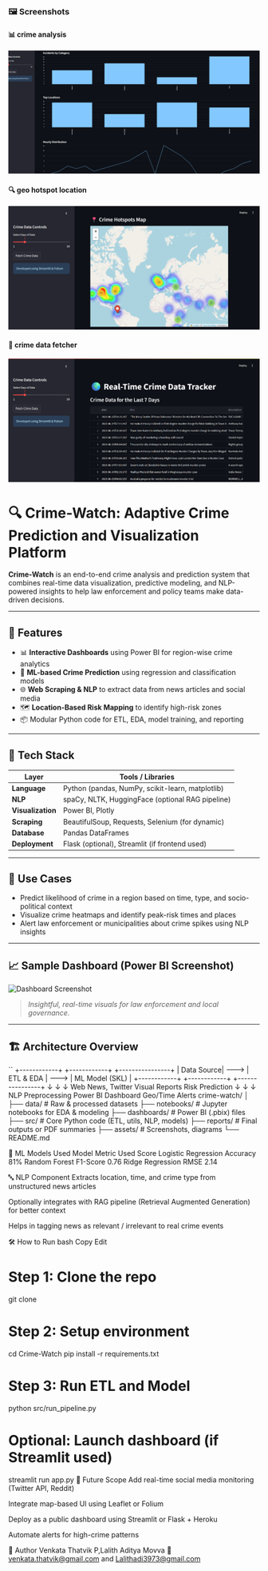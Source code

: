 ### 🖼️ Screenshots

#### 📊 crime analysis
![Dashboard](screenshots/crime_analysis.png)

#### 🔍 geo hotspot location
![Predictions](screenshots/geo_hotspot.png)

#### 🧠 crime data fetcher
![Interventions](screenshots/crime_data.png)



# 🔍 Crime-Watch: Adaptive Crime Prediction and Visualization Platform

**Crime-Watch** is an end-to-end crime analysis and prediction system that combines real-time data visualization, predictive modeling, and NLP-powered insights to help law enforcement and policy teams make data-driven decisions.

---

## 🚀 Features

- 📊 **Interactive Dashboards** using Power BI for region-wise crime analytics
- 🧠 **ML-based Crime Prediction** using regression and classification models
- 🌐 **Web Scraping & NLP** to extract data from news articles and social media
- 🗺️ **Location-Based Risk Mapping** to identify high-risk zones
- 📦 Modular Python code for ETL, EDA, model training, and reporting

---

## 🧠 Tech Stack

| Layer             | Tools / Libraries                                 |
|------------------|----------------------------------------------------|
| **Language**      | Python (pandas, NumPy, scikit-learn, matplotlib)   |
| **NLP**           | spaCy, NLTK, HuggingFace (optional RAG pipeline)   |
| **Visualization** | Power BI, Plotly                                   |
| **Scraping**      | BeautifulSoup, Requests, Selenium (for dynamic)    |
| **Database**      |                Pandas DataFrames                   |
| **Deployment**    | Flask (optional), Streamlit (if frontend used)     |

---

## 📌 Use Cases

- Predict likelihood of crime in a region based on time, type, and socio-political context  
- Visualize crime heatmaps and identify peak-risk times and places  
- Alert law enforcement or municipalities about crime spikes using NLP insights

---

## 📈 Sample Dashboard (Power BI Screenshot)

![Dashboard Screenshot](assets/powerbi-dashboard.png)  
> *Insightful, real-time visuals for law enforcement and local governance.*

---

## 🏗️ Architecture Overview

``
        +------------+          +------------+         +----------------+
        | Data Source|   --->   | ETL & EDA  |  --->    | ML Model (SKL) |
        +------------+          +------------+         +----------------+
               ↓                        ↓                      ↓
        Web News, Twitter        Visual Reports          Risk Prediction
               ↓                        ↓                      ↓
         NLP Preprocessing     Power BI Dashboard       Geo/Time Alerts
crime-watch/
│
├── data/               # Raw & processed datasets
├── notebooks/          # Jupyter notebooks for EDA & modeling
├── dashboards/         # Power BI (.pbix) files
├── src/                # Core Python code (ETL, utils, NLP, models)
├── reports/            # Final outputs or PDF summaries
├── assets/             # Screenshots, diagrams
└── README.md

🧪 ML Models Used
Model	Metric Used	Score
Logistic Regression	Accuracy	81%
Random Forest	F1-Score	0.76
Ridge Regression	RMSE	2.14

🔤 NLP Component
Extracts location, time, and crime type from unstructured news articles

Optionally integrates with RAG pipeline (Retrieval Augmented Generation) for better context

Helps in tagging news as relevant / irrelevant to real crime events

🛠️ How to Run
bash
Copy
Edit
# Step 1: Clone the repo
git clone 

# Step 2: Setup environment
cd Crime-Watch
pip install -r requirements.txt

# Step 3: Run ETL and Model
python src/run_pipeline.py

# Optional: Launch dashboard (if Streamlit used)
streamlit run app.py
📝 Future Scope
Add real-time social media monitoring (Twitter API, Reddit)

Integrate map-based UI using Leaflet or Folium

Deploy as a public dashboard using Streamlit or Flask + Heroku

Automate alerts for high-crime patterns

🙋 Author
Venkata Thatvik P,Lalith Aditya Movva
📧 venkata.thatvik@gmail.com and Lalithadi3973@gmail.com

